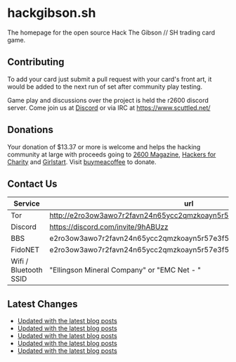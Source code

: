 # hackgibson.sh
The homepage for the open source Hack The Gibson // SH trading card game.


## Contributing

To add your card just submit a pull request with your card's front art, it would be added to the next run of set after community play testing.

Game play and discussions over the project is held the r2600 discord server. Come join us at [Discord](https://discord.com/invite/9hABUzz) or via IRC at https://www.scuttled.net/


## Donations

Your donation of $13.37 or more is welcome and helps the hacking community at large with proceeds going to [2600 Magazine](https://2600.com/), [Hackers for Charity](https://hackersforcharity.org) and [Girlstart](https://girlstart.org).  Visit [buymeacoffee](https://www.buymeacoffee.com/hackgibson.sh) to donate.


## Contact Us

Service | url
-|-
Tor | http://e2ro3ow3awo7r2favn24n65ycc2qmzkoayn5r57e3f56nvjwdcgg32ad.onion
Discord | https://discord.com/invite/9hABUzz
BBS | e2ro3ow3awo7r2favn24n65ycc2qmzkoayn5r57e3f56nvjwdcgg32ad.onion:23
FidoNET | e2ro3ow3awo7r2favn24n65ycc2qmzkoayn5r57e3f56nvjwdcgg32ad.onion:24554
Wifi / Bluetooth SSID | "Ellingson Mineral Company" or "EMC Net - <fidonet address>"

## Latest Changes
<!-- BLOG-POST-LIST:START -->
- [Updated with the latest blog posts](https://github.com/DFW2600/hackgibson.sh/commit/d3a55d7daefae4f708a26381a958b9925a4f637c)
- [Updated with the latest blog posts](https://github.com/DFW2600/hackgibson.sh/commit/d803232157c28440683be9b1897804272e265bf0)
- [Updated with the latest blog posts](https://github.com/DFW2600/hackgibson.sh/commit/3d13b68c3478e23e6e8b12ac21d99370a697026a)
- [Updated with the latest blog posts](https://github.com/DFW2600/hackgibson.sh/commit/667475a4dafcd7aca063c7f59148a1d10b7e13be)
- [Updated with the latest blog posts](https://github.com/DFW2600/hackgibson.sh/commit/b07ef468835f4496d3c229742ea70f3dcf5762f5)
<!-- BLOG-POST-LIST:END -->
